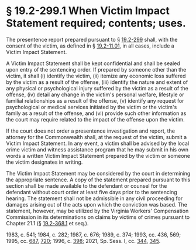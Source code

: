 # § 19.2-299.1 When Victim Impact Statement required; contents; uses.

<p>The presentence report prepared pursuant to § <a href='/vacode/19.2-299/'>19.2-299</a> shall, with the consent of the victim, as defined in § <a href='/vacode/19.2-11.01/'>19.2-11.01</a>, in all cases, include a Victim Impact Statement.</p><p>A Victim Impact Statement shall be kept confidential and shall be sealed upon entry of the sentencing order. If prepared by someone other than the victim, it shall (i) identify the victim, (ii) itemize any economic loss suffered by the victim as a result of the offense, (iii) identify the nature and extent of any physical or psychological injury suffered by the victim as a result of the offense, (iv) detail any change in the victim's personal welfare, lifestyle or familial relationships as a result of the offense, (v) identify any request for psychological or medical services initiated by the victim or the victim's family as a result of the offense, and (vi) provide such other information as the court may require related to the impact of the offense upon the victim.</p><p>If the court does not order a presentence investigation and report, the attorney for the Commonwealth shall, at the request of the victim, submit a Victim Impact Statement. In any event, a victim shall be advised by the local crime victim and witness assistance program that he may submit in his own words a written Victim Impact Statement prepared by the victim or someone the victim designates in writing.</p><p>The Victim Impact Statement may be considered by the court in determining the appropriate sentence. A copy of the statement prepared pursuant to this section shall be made available to the defendant or counsel for the defendant without court order at least five days prior to the sentencing hearing. The statement shall not be admissible in any civil proceeding for damages arising out of the acts upon which the conviction was based. The statement, however, may be utilized by the Virginia Workers' Compensation Commission in its determinations on claims by victims of crimes pursuant to Chapter 21.1 (§ <a href='/vacode/19.2-368.1/'>19.2-368.1</a> et seq.).</p><p>1983, c. 541; 1984, c. 282; 1987, c. 676; 1989, c. 374; 1993, cc. 436, 569; 1995, cc. <a href='http://lis.virginia.gov/cgi-bin/legp604.exe?951+ful+CHAP0687'>687</a>, <a href='http://lis.virginia.gov/cgi-bin/legp604.exe?951+ful+CHAP0720'>720</a>; 1996, c. <a href='http://lis.virginia.gov/cgi-bin/legp604.exe?961+ful+CHAP0398'>398</a>; 2021, Sp. Sess. I, cc. <a href='http://lis.virginia.gov/cgi-bin/legp604.exe?212+ful+CHAP0344'>344</a>, <a href='http://lis.virginia.gov/cgi-bin/legp604.exe?212+ful+CHAP0345'>345</a>.</p>